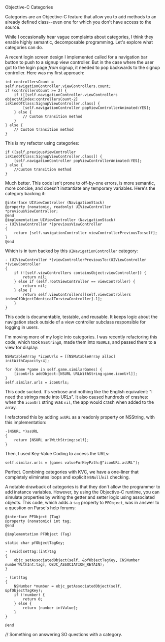 Objective-C Categories

Categories are an Objective-C feature that allow you to add methods to an already defined class--even one for which you don't have access to the source.

While I occasionally hear vague complaints about categories, I think they enable highly semantic, decomposable programming. Let's explore what categories can do.

A recent login screen design I implemented called for a navigation bar button to push to a signup view controller. But in the case where the user got to the login page *from* signup, it needed to pop backwards to the signup controller. Here was my first approach:

    int controllersCount = self.navigationController.viewControllers.count;
    if (controllersCount >= 2) {
	    if ([[self.navigationController.viewControllers objectAtIndex:controllersCount-2] isKindOfClass:SignupViewController.class] {
	        [self.navigationController popViewControllerAnimated:YES];
        } else {
            // Custom transition method
        }
    } else {
        // Custom transition method
    }


This is my refactor using categories:

    if ([self.previousViewController isKindOfClass:SignupViewController.class]) {
        [self.navigationController popViewControllerAnimated:YES];
    } else {
        //Custom transition method
    }

Much better. This code isn't prone to off-by-one errors, is more semantic, more concise, and doesn't instantiate any temporary variables. Here's the category backing it:

    @interface UIViewController (NavigationStack)
    @property (nonatomic, readonly) UIViewController *previousViewController;
    @end
    @implementation UIViewController (NavigationStack)
    - (UIViewController *)previousViewController
    {
        return [self.navigationController viewControllerPreviousTo:self];
    }
    @end
    
Which is in turn backed by this `UINavigationController` category:
    
    - (UIViewController *)viewControllerPreviousTo:(UIViewController *)viewController
    {
        if (![self.viewControllers containsObject:viewController]) {
            return nil;
        } else if (self.rootViewController == viewController) {
            return nil;
        } else {
            return self.viewControllers[[self.viewControllers indexOfObjectIdenticalTo:viewController]-1];
        }
    }

This code is documentable, testable, and reusable. It keeps logic about the navigation stack outside of a view controller subclass responsible for logging in users. 


I'm moving more of my logic into categories. I was recently refactoring this code, which took `NSString`s, made them into `NSURL`s, and passed them to a view for display:

    NSMutableArray *iconUrls = [[NSMutableArray alloc] initWithCapacity:4];
    
    for (Game *game in self.game.similarGames) {
        [iconUrls addObject:[NSURL URLWithString:game.iconUrl]];
    }
    self.similar.urls = iconUrls;

This code sucked. It's verbose and nothing like the English equivalent: "I need the strings made into URLs". It also caused hundreds of crashes: when the `iconUrl` string was `nil`, the app would crash when added to the array.

I refactored this by adding `asURL` as a readonly property on NSString, with this implementation:

    -(NSURL *)asURL
    {
        return [NSURL urlWithString:self];
    }

 Then, I used Key-Value Coding to access the URLs:
 
    self.similar.urls = [games valueForKeyPath:@"iconURL.asURL"];

Perfect. Combining categories with KVC, we have a one-liner that completely eliminates loops and explicit `NSNull`/`nil` checking. 



A notable drawback of categories is that they don't allow the programmer to add instance variables. However, by using the Objective-C runtime, you can simulate properties by writing the getter and setter logic using associated objects. This code, which adds a `tag` property to `PFObject`, was in answer to a question on Parse's help forums:

    @interface PFObject (Tag)
    @property (nonatomic) int tag;
    @end

    @implementation PFObject (Tag)

    static char pfObjectTagKey;

    - (void)setTag:(int)tag
    {
        objc_setAssociatedObject(self, &pfObjectTagKey, [NSNumber numberWithInt:tag], OBJC_ASSOCIATION_RETAIN);
    }

    - (int)tag
    {
        NSNumber *number = objc_getAssociatedObject(self, &pfObjectTagKey);
        if (!number) {
            return 0;
        } else {
            return [number intValue];
        }
    }

    @end



// Something on answering SO questions with a category.